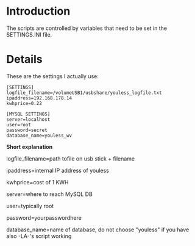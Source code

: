 # Introduction #

The scripts are controlled by variables that need to be set in the SETTINGS.INI file.


# Details #
These are the settings I actually use:

```
[SETTINGS]
logfile_filename=/volumeUSB1/usbshare/youless_logfile.txt
ipaddress=192.168.178.14
kwhprice=0.22

[MYSQL SETTINGS]
server=localhost
user=root
password=secret
database_name=youless_wv
```

**Short explanation**

logfile\_filename=path tofile on usb stick + filename

ipaddress=internal IP address of youless

kwhprice=cost of 1 KWH

server=where to reach MySQL DB

user=typically root

password=yourpasswordhere

database\_name=name of database, do not choose "youless" if you have also -LA-'s script working